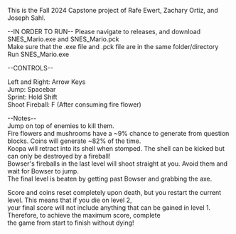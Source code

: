 This is the Fall 2024 Capstone project of Rafe Ewert, Zachary Ortiz, and Joseph Sahl.

--IN ORDER TO RUN--
Please navigate to releases, and download SNES_Mario.exe and SNES_Mario.pck<br/>
Make sure that the .exe file and .pck file are in the same folder/directory<br/>
Run SNES_Mario.exe<br/>

--CONTROLS--<br/>

Left and Right: Arrow Keys<br/>
Jump: Spacebar<br/>
Sprint: Hold Shift<br/>
Shoot Fireball: F (After consuming fire flower)<br/>

--Notes--<br/>
Jump on top of enemies to kill them.<br/>
Fire flowers and mushrooms have a ~9% chance to generate from question blocks. Coins will generate ~82% of the time.<br/>
Koopa will retract into its shell when stomped. The shell can be kicked but can only be destroyed by a fireball!<br/>
Bowser's fireballs in the last level will shoot straight at you. Avoid them and wait for Bowser to jump.<br/>
The final level is beaten by getting past Bowser and grabbing the axe.<br/>

Score and coins reset completely upon death, but you restart the current level. This means that if you die on level 2,<br/>
your final score will not include anything that can be gained in level 1. Therefore, to achieve the maximum score, complete<br/>
the game from start to finish without dying!<br/>
